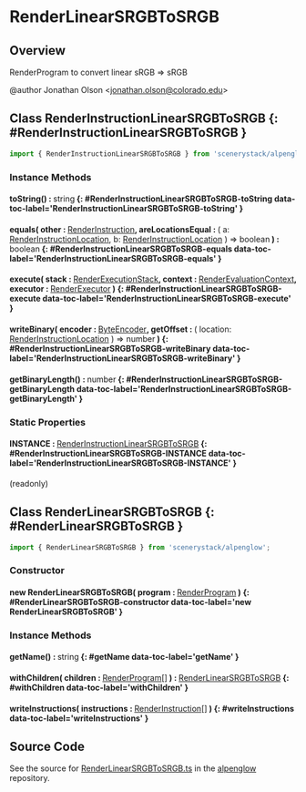 # RenderLinearSRGBToSRGB

## Overview

RenderProgram to convert linear sRGB =&gt; sRGB

@author Jonathan Olson &lt;jonathan.olson@colorado.edu&gt;

## Class RenderInstructionLinearSRGBToSRGB {: #RenderInstructionLinearSRGBToSRGB }


```js
import { RenderInstructionLinearSRGBToSRGB } from 'scenerystack/alpenglow';
```
### Instance Methods

#### toString() : <span style="font-weight: 400;"><span style="color: hsla(calc(var(--md-hue) + 180deg),80%,40%,1);">string</span></span> {: #RenderInstructionLinearSRGBToSRGB-toString data-toc-label='RenderInstructionLinearSRGBToSRGB-toString' }

#### equals( other : <span style="font-weight: 400;">[RenderInstruction](../alpenglow/RenderInstruction.md)</span>, areLocationsEqual : <span style="font-weight: 400;">( a: [RenderInstructionLocation](../alpenglow/RenderInstruction.md#RenderInstructionLocation), b: [RenderInstructionLocation](../alpenglow/RenderInstruction.md#RenderInstructionLocation) ) =&gt; <span style="color: hsla(calc(var(--md-hue) + 180deg),80%,40%,1);">boolean</span></span> ) : <span style="font-weight: 400;"><span style="color: hsla(calc(var(--md-hue) + 180deg),80%,40%,1);">boolean</span></span> {: #RenderInstructionLinearSRGBToSRGB-equals data-toc-label='RenderInstructionLinearSRGBToSRGB-equals' }

#### execute( stack : <span style="font-weight: 400;">[RenderExecutionStack](../alpenglow/RenderExecutionStack.md)</span>, context : <span style="font-weight: 400;">[RenderEvaluationContext](../alpenglow/RenderEvaluationContext.md)</span>, executor : <span style="font-weight: 400;">[RenderExecutor](../alpenglow/RenderExecutor.md)</span> ) {: #RenderInstructionLinearSRGBToSRGB-execute data-toc-label='RenderInstructionLinearSRGBToSRGB-execute' }

#### writeBinary( encoder : <span style="font-weight: 400;">[ByteEncoder](../alpenglow/ByteEncoder.md)</span>, getOffset : <span style="font-weight: 400;">( location: [RenderInstructionLocation](../alpenglow/RenderInstruction.md#RenderInstructionLocation) ) =&gt; <span style="color: hsla(calc(var(--md-hue) + 180deg),80%,40%,1);">number</span></span> ) {: #RenderInstructionLinearSRGBToSRGB-writeBinary data-toc-label='RenderInstructionLinearSRGBToSRGB-writeBinary' }

#### getBinaryLength() : <span style="font-weight: 400;"><span style="color: hsla(calc(var(--md-hue) + 180deg),80%,40%,1);">number</span></span> {: #RenderInstructionLinearSRGBToSRGB-getBinaryLength data-toc-label='RenderInstructionLinearSRGBToSRGB-getBinaryLength' }

### Static Properties

#### INSTANCE : <span style="font-weight: 400;">[RenderInstructionLinearSRGBToSRGB](../alpenglow/RenderLinearSRGBToSRGB.md#RenderInstructionLinearSRGBToSRGB)</span> {: #RenderInstructionLinearSRGBToSRGB-INSTANCE data-toc-label='RenderInstructionLinearSRGBToSRGB-INSTANCE' }

(readonly)



## Class RenderLinearSRGBToSRGB {: #RenderLinearSRGBToSRGB }


```js
import { RenderLinearSRGBToSRGB } from 'scenerystack/alpenglow';
```
### Constructor

#### new RenderLinearSRGBToSRGB( program : <span style="font-weight: 400;">[RenderProgram](../alpenglow/RenderProgram.md)</span> ) {: #RenderLinearSRGBToSRGB-constructor data-toc-label='new RenderLinearSRGBToSRGB' }

### Instance Methods

#### getName() : <span style="font-weight: 400;"><span style="color: hsla(calc(var(--md-hue) + 180deg),80%,40%,1);">string</span></span> {: #getName data-toc-label='getName' }

#### withChildren( children : <span style="font-weight: 400;">[RenderProgram](../alpenglow/RenderProgram.md)[]</span> ) : <span style="font-weight: 400;">[RenderLinearSRGBToSRGB](../alpenglow/RenderLinearSRGBToSRGB.md)</span> {: #withChildren data-toc-label='withChildren' }

#### writeInstructions( instructions : <span style="font-weight: 400;">[RenderInstruction](../alpenglow/RenderInstruction.md)[]</span> ) {: #writeInstructions data-toc-label='writeInstructions' }



## Source Code

See the source for [RenderLinearSRGBToSRGB.ts](https://github.com/phetsims/alpenglow/blob/main/js/render-program/RenderLinearSRGBToSRGB.ts) in the [alpenglow](https://github.com/phetsims/alpenglow) repository.
